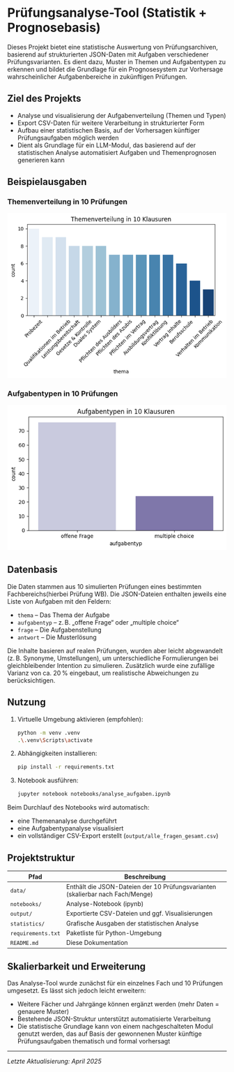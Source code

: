 # Prüfungsanalyse-Tool (Statistik + Prognosebasis)

Dieses Projekt bietet eine statistische Auswertung von Prüfungsarchiven, basierend auf strukturierten JSON-Daten mit Aufgaben verschiedener Prüfungsvarianten. Es dient dazu, Muster in Themen und Aufgabentypen zu erkennen und bildet die Grundlage für ein Prognosesystem zur Vorhersage wahrscheinlicher Aufgabenbereiche in zukünftigen Prüfungen. 

## Ziel des Projekts

- Analyse und visualisierung der Aufgabenverteilung (Themen und Typen)
- Export CSV-Daten für weitere Verarbeitung in strukturierter Form
- Aufbau einer statistischen Basis, auf der Vorhersagen künftiger Prüfungsaufgaben möglich werden
- Dient als Grundlage für ein LLM-Modul, das basierend auf der statistischen Analyse automatisiert Aufgaben und Themenprognosen generieren kann


## Beispielausgaben

### Themenverteilung in 10 Prüfungen
![Themenverteilung](statistics/StatistikThemenvereteilung.png)

### Aufgabentypen in 10 Prüfungen
![Aufgabentypen](statistics/StatistikAufgabentypen.png)

## Datenbasis

Die Daten stammen aus 10 simulierten Prüfungen eines bestimmten Fachbereichs(hierbei Prüfung WB). Die JSON-Dateien enthalten jeweils eine Liste von Aufgaben mit den Feldern:

- `thema` – Das Thema der Aufgabe
- `aufgabentyp` – z. B. „offene Frage“ oder „multiple choice“
- `frage` – Die Aufgabenstellung
- `antwort` – Die Musterlösung

Die Inhalte basieren auf realen Prüfungen, wurden aber leicht abgewandelt (z. B. Synonyme, Umstellungen), um unterschiedliche Formulierungen bei gleichbleibender Intention zu simulieren. Zusätzlich wurde eine zufällige Varianz von ca. 20 % eingebaut, um realistische Abweichungen zu berücksichtigen.

## Nutzung

1. Virtuelle Umgebung aktivieren (empfohlen):
    ```bash
    python -m venv .venv
    .\.venv\Scripts\activate
    ```

2. Abhängigkeiten installieren:
    ```bash
    pip install -r requirements.txt
    ```

3. Notebook ausführen:
    ```bash
    jupyter notebook notebooks/analyse_aufgaben.ipynb
    ```

Beim Durchlauf des Notebooks wird automatisch:
- eine Themenanalyse durchgeführt
- eine Aufgabentypanalyse visualisiert
- ein vollständiger CSV-Export erstellt (`output/alle_fragen_gesamt.csv`)

## Projektstruktur

| Pfad                | Beschreibung                                                                 |
|---------------------|------------------------------------------------------------------------------|
| `data/`             | Enthält die JSON-Dateien der 10 Prüfungsvarianten (skalierbar nach Fach/Menge) |
| `notebooks/`        | Analyse-Notebook (ipynb)                                                      |
| `output/`           | Exportierte CSV-Dateien und ggf. Visualisierungen                            |
| `statistics/`       | Grafische Ausgaben der statistischen Analyse                                 |
| `requirements.txt`  | Paketliste für Python-Umgebung                                               |
| `README.md`         | Diese Dokumentation                                                          |

## Skalierbarkeit und Erweiterung

Das Analyse-Tool wurde zunächst für ein einzelnes Fach und 10 Prüfungen umgesetzt. Es lässt sich jedoch leicht erweitern:

- Weitere Fächer und Jahrgänge können ergänzt werden (mehr Daten = genauere Muster)
- Bestehende JSON-Struktur unterstützt automatisierte Verarbeitung
- Die statistische Grundlage kann von einem nachgeschalteten Modul genutzt werden, das auf Basis der gewonnenen Muster künftige Prüfungsaufgaben thematisch und formal vorhersagt

---

*Letzte Aktualisierung: April 2025*
